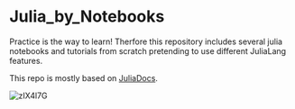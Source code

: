 # Julia_by_Notebooks
Practice is the way to learn! Therfore this repository includes several julia notebooks and tutorials from scratch pretending to use different JuliaLang features. 

This repo is mostly based on [JuliaDocs](https://github.com/JuliaLang/julia). 

![zIX4l7G](https://user-images.githubusercontent.com/50339940/143062800-69a23cab-aae2-4540-8672-06919a8cc580.jpg)
